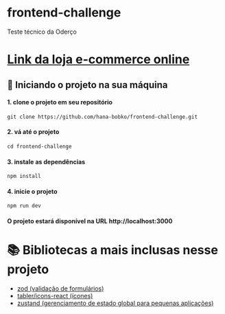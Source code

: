 # frontend-challenge
Teste técnico da Oderço 
# [Link da loja e-commerce online](https://oderco-challenge.netlify.app)

## 🎉 Iniciando o projeto na sua máquina

#### 1. clone o projeto em seu repositório

```script
git clone https://github.com/hana-bobko/frontend-challenge.git
```

#### 2. vá até o projeto

```script
cd frontend-challenge
```

#### 3. instale as dependências

```script
npm install
```


#### 4. inicie o projeto

```script
npm run dev
```
#### O projeto estará disponível na URL http://localhost:3000

# 📚 Bibliotecas a mais inclusas nesse projeto
- [zod (validação de formulários)](https://zod.dev)
- [tabler/icons-react (ícones)](https://tabler.io/admin-template)
- [zustand (gerenciamento de estado global para pequenas aplicações)](https://zustand-demo.pmnd.rs)
